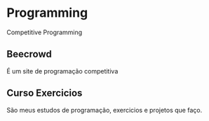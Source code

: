 # Programming
Competitive Programming

## Beecrowd 
É um site de programação competitiva

## Curso Exercicios
São meus estudos de programação, exercicios e projetos que faço.
